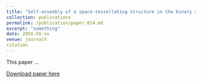 ```yaml
---
title: "Self-assembly of a space-tessellating structure in the binary system of hard tetrahedra and octahedra"
collection: publications
permalink: /publication/paper_014.md
excerpt: "something"
date: 20XX-XX-xx
venue: journalX
citation
---
```

This paper ...

[Download paper here](http://pfdamasceno.github.io/files/2016_Cadotte.pdf)
